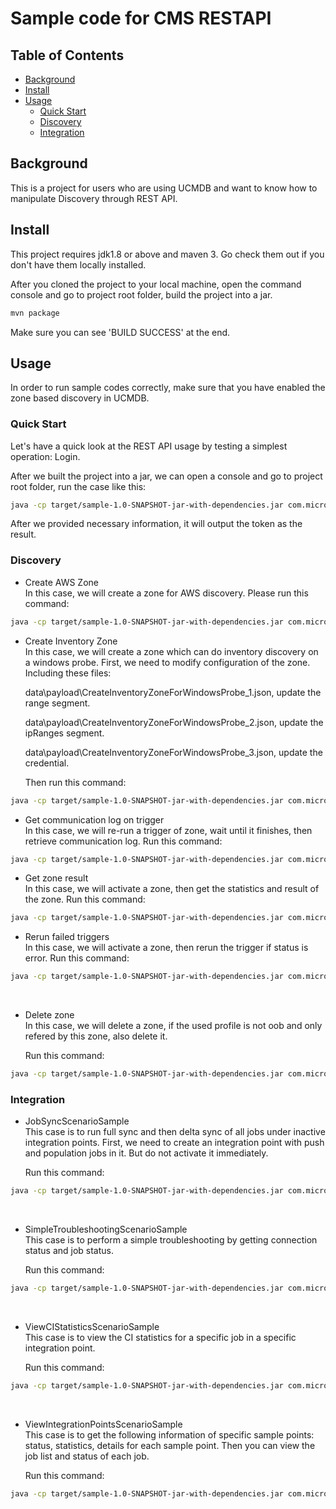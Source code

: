 # Sample code for CMS RESTAPI

## Table of Contents

- [Background](#background)
- [Install](#install)
- [Usage](#usage)
	- [Quick Start](#quick-start)
	- [Discovery](#discovery)
	- [Integration](#integration)

## Background

This is a project for users who are using UCMDB and want to know how to manipulate Discovery through REST API. 



## Install

This project requires jdk1.8 or above and maven 3. Go check them out if you don't have them locally installed. 

After you cloned the project to your local machine, open the command console and go to project root folder, build the project into a jar.

```sh
mvn package
```

Make sure you can see 'BUILD SUCCESS' at the end.



## Usage

In order to run sample codes correctly, make sure that you have enabled the zone based discovery in UCMDB.

### Quick Start

Let's have a quick look at the REST API usage by testing a simplest operation: Login. 

After we built the project into a jar, we can open a console and go to project root folder, run the case like this:

```sh
java -cp target/sample-1.0-SNAPSHOT-jar-with-dependencies.jar com.microfocus.ucmdb.rest.sample.quickstart.LogInToUCMDB
```

After we provided necessary information, it will output the token as the result.


### Discovery
* Create AWS Zone  
    In this case, we will create a zone for AWS discovery. Please run this command:

```sh
java -cp target/sample-1.0-SNAPSHOT-jar-with-dependencies.jar com.microfocus.ucmdb.rest.sample.discovery.CreateAWSZone
```

* Create Inventory Zone  
    In this case, we will create a zone which can do inventory discovery on a windows probe.
First, we need to modify configuration of the zone. Including these files:

    data\payload\CreateInventoryZoneForWindowsProbe_1.json, update the range segment.

    data\payload\CreateInventoryZoneForWindowsProbe_2.json, update the ipRanges segment.

    data\payload\CreateInventoryZoneForWindowsProbe_3.json, update the credential.

    Then run this command:
    
```sh
java -cp target/sample-1.0-SNAPSHOT-jar-with-dependencies.jar com.microfocus.ucmdb.rest.sample.discovery.CreateInventoryZoneForWindowsProbe
```


* Get communication log on trigger  
    In this case, we will re-run a trigger of zone, wait until it finishes, then retrieve communication log.
Run this command:

```sh
java -cp target/sample-1.0-SNAPSHOT-jar-with-dependencies.jar com.microfocus.ucmdb.rest.sample.discovery.GetComlogOnTrigger
```

  

* Get zone result  
    In this case, we will activate a zone, then get the statistics and result of the zone.
Run this command:

```sh
java -cp target/sample-1.0-SNAPSHOT-jar-with-dependencies.jar com.microfocus.ucmdb.rest.sample.discovery.GetZoneResult
```

  

* Rerun failed triggers  
    In this case, we will activate a zone, then rerun the trigger if status is error. 
Run this command:

```sh
java -cp target/sample-1.0-SNAPSHOT-jar-with-dependencies.jar com.microfocus.ucmdb.rest.sample.discovery.RerunFailedTriggers
```

​    

* Delete zone  
    In this case, we will delete a zone, if the used profile is not oob and only refered by this zone, also delete it.

  Run this command:
  
```sh
java -cp target/sample-1.0-SNAPSHOT-jar-with-dependencies.jar com.microfocus.ucmdb.rest.sample.discovery.DeleteZoneWithAllReference
```

  

### Integration
* JobSyncScenarioSample  
    This case is to run full sync and then delta sync of all jobs under inactive integration points.
    First, we need to create an integration point with push and population jobs in it. But do not activate it immediately.
    
    Run this command:
    
```sh
java -cp target/sample-1.0-SNAPSHOT-jar-with-dependencies.jar com.microfocus.ucmdb.rest.sample.integration.JobSyncScenarioSample
```


​    
* SimpleTroubleshootingScenarioSample  
    This case is to perform a simple troubleshooting by getting connection status and job status.
    
    Run this command:
    
```sh
java -cp target/sample-1.0-SNAPSHOT-jar-with-dependencies.jar com.microfocus.ucmdb.rest.sample.integration.SimpleTroubleshootingScenarioSample
```


​    
* ViewCIStatisticsScenarioSample  
    This case is to view the CI statistics for a specific job in a specific integration point.
    
    Run this command:
    
```sh
java -cp target/sample-1.0-SNAPSHOT-jar-with-dependencies.jar com.microfocus.ucmdb.rest.sample.integration.ViewCIStatisticsScenarioSample
```


​    
* ViewIntegrationPointsScenarioSample  
    This case is to get the following information of specific sample points: status, statistics, details for each sample point. Then you can view the job list and status of each job.
    
    Run this command:
    
```sh
java -cp target/sample-1.0-SNAPSHOT-jar-with-dependencies.jar com.microfocus.ucmdb.rest.sample.integration.ViewIntegrationPointsScenarioSample
```

​    